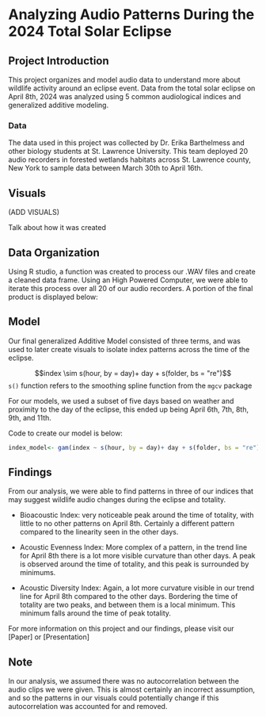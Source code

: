 # Analyzing Audio Patterns During the 2024 Total Solar Eclipse

## Project Introduction

This project organizes and model audio data to understand more about
wildlife activity around an eclipse event. Data from the total solar
eclipse on April 8th, 2024 was analyzed using 5 common audiological
indices and generalized additive modeling.

### Data

The data used in this project was collected by Dr. Erika Barthelmess and
other biology students at St. Lawrence University. This team deployed 20
audio recorders in forested wetlands habitats across St. Lawrence
county, New York to sample data between March 30th to April 16th.

## Visuals

(ADD VISUALS)

Talk about how it was created

## Data Organization

Using R studio, a function was created to process our .WAV files and
create a cleaned data frame. Using an High Powered Computer, we were
able to iterate this process over all 20 of our audio recorders. A
portion of the final product is displayed below:

## Model

Our final generalized Additive Model consisted of three terms, and was
used to later create visuals to isolate index patterns across the time
of the eclipse.

$$index \sim  s(hour, by = day)+ day + s(folder, bs = "re")$$ `s()`
function refers to the smoothing spline function from the `mgcv` package

For our models, we used a subset of five days based on weather and
proximity to the day of the eclipse, this ended up being April 6th, 7th,
8th, 9th, and 11th.

Code to create our model is below:

``` r
index_model<- gam(index ~ s(hour, by = day)+ day + s(folder, bs = "re"), data = Eclipse_df)
```

## Findings

From our analysis, we were able to find patterns in three of our indices
that may suggest wildlife audio changes during the eclipse and totality.

- Bioacoustic Index: very noticeable peak around the time of totality,
  with little to no other patterns on April 8th. Certainly a different
  pattern compared to the linearity seen in the other days.

- Acoustic Evenness Index: More complex of a pattern, in the trend line
  for April 8th there is a lot more visible curvature than other days. A
  peak is observed around the time of totality, and this peak is
  surrounded by minimums.

- Acoustic Diversity Index: Again, a lot more curvature visible in our
  trend line for April 8th compared to the other days. Bordering the
  time of totality are two peaks, and between them is a local minimum.
  This minimum falls around the time of peak totality.

For more information on this project and our findings, please visit our
\[Paper\] or \[Presentation\]

## Note

In our analysis, we assumed there was no autocorrelation between the
audio clips we were given. This is almost certainly an incorrect
assumption, and so the patterns in our visuals could potentially change
if this autocorrelation was accounted for and removed.
